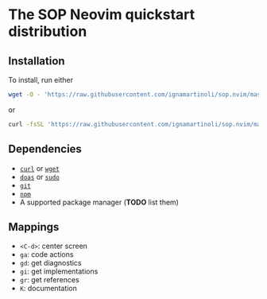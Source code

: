 # The SOP Neovim quickstart distribution

## Installation

To install, run either

```bash
wget -O - 'https://raw.githubusercontent.com/ignamartinoli/sop.nvim/master/install.sh' | sh
```

or

```bash
curl -fsSL 'https://raw.githubusercontent.com/ignamartinoli/sop.nvim/master/install.sh' | sh
```

## Dependencies

- [`curl`](https://curl.se) or [`wget`](https://www.gnu.org/software/wget)
- [`doas`](https://man.openbsd.org/doas) or [`sudo`](https://www.sudo.ws)
- [`git`](https://git-scm.com)
- [`npm`](https://www.npmjs.com)
- A supported package manager (**TODO** list them)

## Mappings

- `<C-d>`: center screen
- `ga`: code actions
- `gd`: get diagnostics
- `gi`: get implementations
- `gr`: get references
- `K`: documentation
